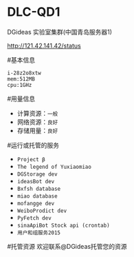 # DLC-QD1
DGideas 实验室集群(中国青岛服务器1)

http://121.42.141.42/status

#基本信息
```
i-28z2o8xtw
mem:512MB
cpu:1GHz
```

#用量信息
* 计算资源：```一般```
* 网络资源：```良好```
* 存储用量：```良好```

#运行或托管的服务
* ```Project β```
* ```The legend of Yuxiaomiao```
* ```DGStorage dev```
* ```ideasBot dev```
* ```Bxfsh database```
* ```miao database```
* ```mofangge dev```
* ```WeiboProdict dev```
* ```PyFetch dev```
* ```sinaApiBot Stock api (crontab)```
* ```用户和组服务2015```

#托管资源
欢迎联系@DGideas托管您的资源
